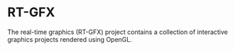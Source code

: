 # RT-GFX
The real-time graphics (RT-GFX) project contains a collection of
interactive graphics projects rendered using OpenGL.
